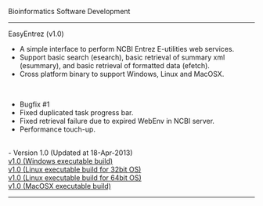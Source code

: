 Bioinformatics Software Development
<hr />

EasyEntrez (v1.0)
- A simple interface to perform NCBI Entrez E-utilities web services.
- Support basic search (esearch), basic retrieval of summary xml (esummary), and basic retrieval of formatted data (efetch).
- Cross platform binary to support Windows, Linux and MacOSX.
<br />

- Bugfix #1<br />
- Fixed duplicated task progress bar.
- Fixed retrieval failure due to expired WebEnv in NCBI server.
- Performance touch-up.

<br />
- Version 1.0 (Updated at 18-Apr-2013)<br />
<a href="http://www.zetilab.org/tools/easyentrez/build/EasyEntrez-v1-win.zip" target="_BLANK">v1.0 (Windows executable build)</a><br />
<a href="http://www.zetilab.org/tools/easyentrez/build/EasyEntrez-v1-linux-ia32.zip" target="_BLANK">v1.0 (Linux executable build for 32bit OS)</a><br />
<a href="http://www.zetilab.org/tools/easyentrez/build/EasyEntrez-v1-linux-x64.zip" target="_BLANK">v1.0 (Linux executable build for 64bit OS)</a><br />
<a href="http://www.zetilab.org/tools/easyentrez/build/EasyEntrez-v1-macosx.zip" target="_BLANK">v1.0 (MacOSX executable build)</a> 

<hr />
	







